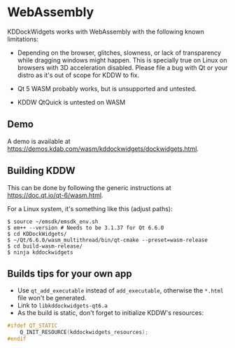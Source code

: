 # WebAssembly

KDDockWidgets works with WebAssembly with the following known limitations:

- Depending on the browser, glitches, slowness, or lack of transparency while dragging windows might happen.
This is specially true on Linux on browsers with 3D acceleration disabled.
Please file a bug with Qt or your distro as it's out of scope for KDDW to fix.

- Qt 5 WASM probably works, but is unsupported and untested.

- KDDW QtQuick is untested on WASM

## Demo

A demo is available at <https://demos.kdab.com/wasm/kddockwidgets/dockwidgets.html>.

## Building KDDW

This can be done by following the generic instructions at <https://doc.qt.io/qt-6/wasm.html>.

For a Linux system, it's something like this (adjust paths):
```
$ source ~/emsdk/emsdk_env.sh
$ em++ --version # Needs to be 3.1.37 for Qt 6.6.0
$ cd KDDockWidgets/
$ ~/Qt/6.6.0/wasm_multithread/bin/qt-cmake --preset=wasm-release
$ cd build-wasm-release/
$ ninja kddockwidgets
```


## Builds tips for your own app

- Use `qt_add_executable` instead of `add_executable`, otherwise the `*.html` file won't be generated.
- Link to `libkddockwidgets-qt6.a`
- As the build is static, don't forget to initialize KDDW's resources:

```cpp
#ifdef QT_STATIC
    Q_INIT_RESOURCE(kddockwidgets_resources);
#endif
```
